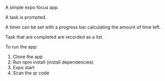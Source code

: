 A simple expo focus app.

A task is prompted.

A timer can be set with a progress bar calculating the amount of time left.

Task that are completed are recorded as a list.

To run the app:
1. Clone the app
2. Run npm install (install dependencies)
3. Expo start
4. Scan the qr code